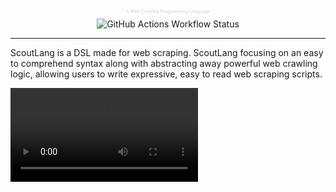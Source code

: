 <div align="center">
<p style="font-size:0.5em;color:#d4d4d4">A Web Crawling Programming Language</p>
<img alt="GitHub Actions Workflow Status" src="https://img.shields.io/github/actions/workflow/status/maxmindlin/scout-lang/ci.yml?style=for-the-badge&label=CI">
</div>
<hr>

ScoutLang is a DSL made for web scraping. ScoutLang focusing on an easy to comprehend syntax along with abstracting away powerful web crawling logic, allowing users to write expressive, easy to read web scraping scripts.

![example](./assets/scout.mov)

